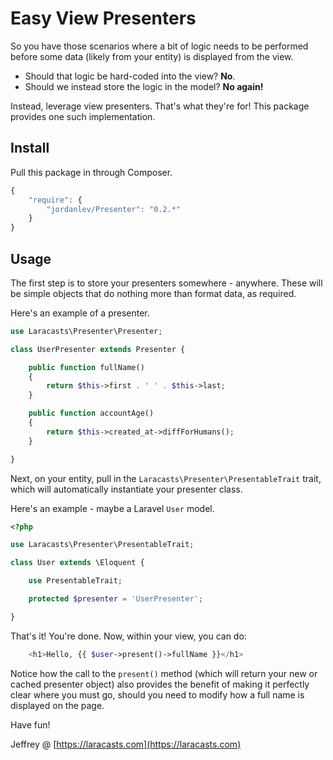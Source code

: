 # Easy View Presenters

So you have those scenarios where a bit of logic needs to be performed before some data (likely from your entity) is displayed from the view.

- Should that logic be hard-coded into the view? **No**.
- Should we instead store the logic in the model? **No again!**

Instead, leverage view presenters. That's what they're for! This package provides one such implementation.

## Install

Pull this package in through Composer.

```js
{
    "require": {
        "jordanlev/Presenter": "0.2.*"
    }
}
```

## Usage

The first step is to store your presenters somewhere - anywhere. These will be simple objects that do nothing more than format data, as required.

Here's an example of a presenter.

```php
use Laracasts\Presenter\Presenter;

class UserPresenter extends Presenter {

    public function fullName()
    {
        return $this->first . ' ' . $this->last;
    }

    public function accountAge()
    {
        return $this->created_at->diffForHumans();
    }

}
```

Next, on your entity, pull in the `Laracasts\Presenter\PresentableTrait` trait, which will automatically instantiate your presenter class.

Here's an example - maybe a Laravel `User` model.

```php
<?php

use Laracasts\Presenter\PresentableTrait;

class User extends \Eloquent {

    use PresentableTrait;

    protected $presenter = 'UserPresenter';

}
```

That's it! You're done. Now, within your view, you can do:

```php
    <h1>Hello, {{ $user->present()->fullName }}</h1>
```

Notice how the call to the `present()` method (which will return your new or cached presenter object) also provides the benefit of making it perfectly clear where you must go, should you need to modify how a full name is displayed on the page.

Have fun!

Jeffrey @ [https://laracasts.com](https://laracasts.com)
